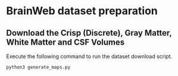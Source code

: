 # BrainWeb dataset preparation

## Download the Crisp (Discrete), Gray Matter, White Matter and CSF Volumes

Execute the following command to run the dataset download script.

```bash
python3 generate_maps.py
```